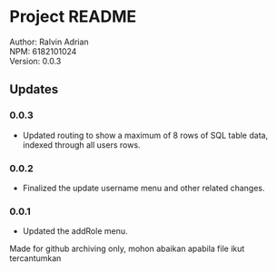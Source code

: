 # Project README

Author: Ralvin Adrian  
NPM: 6182101024  
Version: 0.0.3

## Updates

### 0.0.3

- Updated routing to show a maximum of 8 rows of SQL table data, indexed through all users rows.

### 0.0.2

- Finalized the update username menu and other related changes.

### 0.0.1

- Updated the addRole menu.

Made for github archiving only, mohon abaikan apabila file ikut tercantumkan
